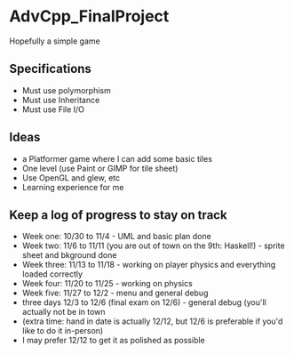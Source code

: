 # AdvCpp_FinalProject
Hopefully a simple game

## Specifications

- Must use polymorphism
- Must use Inheritance
- Must use File I/O

## Ideas
- a Platformer game where I can add some basic tiles
- One level (use Paint or GIMP for tile sheet)
- Use OpenGL and glew, etc
- Learning experience for me

## Keep a log of progress to stay on track

- Week one:  10/30 to 11/4 - UML and basic plan done
- Week two:  11/6 to 11/11 (you are out of town on the 9th: Haskell!) - sprite sheet and bkground done
- Week three: 11/13 to 11/18 - working on player physics and everything loaded correctly
- Week four: 11/20 to 11/25 - working on physics
- Week five: 11/27 to 12/2 - menu and general debug
- three days 12/3 to 12/6 (final exam on 12/6) - general debug (you'll actually not be in town
- (extra time: hand in date is actually 12/12, but 12/6 is preferable if you'd like to do it in-person)
- I may prefer 12/12 to get it as polished as possible
